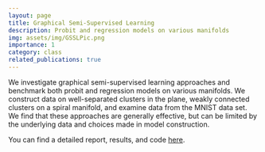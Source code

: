 ```yaml
---
layout: page
title: Graphical Semi-Supervised Learning
description: Probit and regression models on various manifolds
img: assets/img/GSSLPic.png
importance: 1
category: class
related_publications: true
---
```


We investigate graphical semi-supervised learning approaches and benchmark both probit and regression models on various manifolds. We construct data on well-separated clusters in the plane, weakly connected clusters on a spiral manifold, and examine data from the MNIST data set. We find that these approaches are generally effective, but can be limited by the underlying data and choices made in model construction.

You can find a detailed report, results, and code <a href='https://github.com/rohingilman/AMATH563_gssl'>here</a>.

